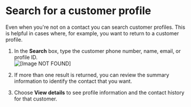 # Search for a customer profile<a name="search-customer-profile"></a>

Even when you're not on a contact you can search customer profiles\. This is helpful in cases where, for example, you want to return to a customer profile\. 

1. In the **Search** box, type the customer phone number, name, email, or profile ID\.  
![\[Image NOT FOUND\]](http://docs.aws.amazon.com/connect/latest/adminguide/images/customer-profiles-search-not-connected.png)

1. If more than one result is returned, you can review the summary information to identify the contact that you want\.

1. Choose **View details** to see profile information and the contact history for that customer\.